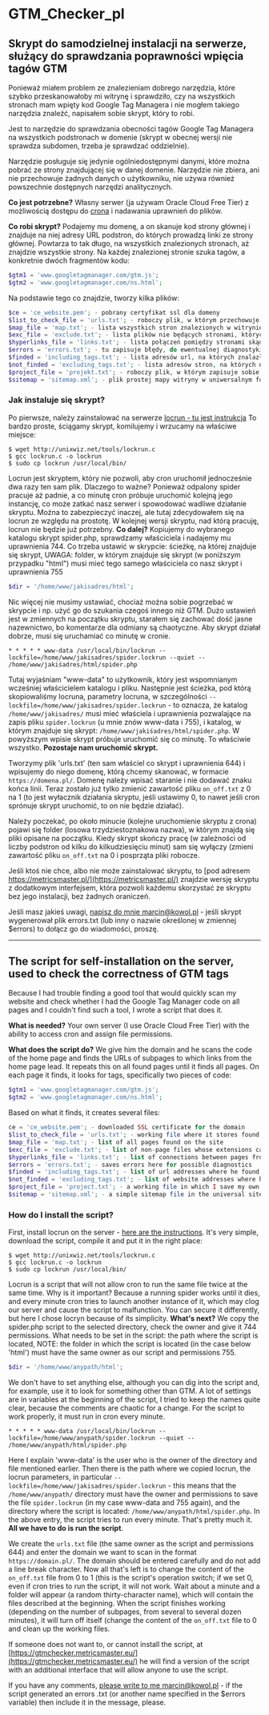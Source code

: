 # GTM_Checker_pl

## Skrypt do samodzielnej instalacji na serwerze, służący do sprawdzania poprawności wpięcia tagów GTM

Ponieważ miałem problem ze znalezieniam dobrego narzędzia, które szybko przeskanowałoby mi witrynę i sprawdziło, czy na wszystkich stronach mam wpięty kod Google Tag Managera i nie mogłem takiego narzędzia znaleźć, napisałem sobie skrypt, który to robi.

Jest to narzędzie do sprawdzania obecności tagów Google Tag Managera na wszystkich podstronach w domenie (skrypt w obecnej wersji nie sprawdza subdomen, trzeba je sprawdzać oddzielnie).

Narzędzie posługuje się jedynie ogólniedostępnymi danymi, które można pobrać ze strony znajdującej się w danej domenie. Narzędzie nie zbiera, ani nie przechowuje żadnych danych o użytkowniku, nie używa również powszechnie dostępnych narzędzi analitycznych.

**Co jest potrzebne?** Własny serwer (ja używam Oracle Cloud Free Tier) z możliwością dostępu do [crona](https://pl.wikipedia.org/wiki/Cron) i nadawania uprawnień do plików.

**Co robi skrypt?** Podajemy mu domenę, a on skanuje kod strony głównej i znajduje na niej adresy URL podstron, do których prowadzą linki ze strony głównej. Powtarza to tak długo, na wszystkich znalezionych stronach, aż znajdzie wszystkie strony. Na każdej znalezionej stronie szuka tagów, a konkretnie dwóch fragmentów kodu:
```PHP
$gtm1 = 'www.googletagmanager.com/gtm.js';
$gtm2 = 'www.googletagmanager.com/ns.html';
```
Na podstawie tego co znajdzie, tworzy kilka plików:
```PHP
$ce = 'ce_website.pem'; - pobrany certyfikat ssl dla domeny
$list_to_check_file = 'urls.txt'; - roboczy plik, w którym przechowuje znalezione, ale jeszcze nie przeskanowane strony
$map_file = 'map.txt'; - lista wszystkich stron znalezionych w witrynie
$exc_file = 'exclude.txt'; - lista plików nie będących stronami, których rozszerzenia można sobie definiować w skrypcie
$hyperlinks_file = 'links.txt'; - lista połączeń pomiędzy stronami skąd => dokąd prowadzi link
$errors = 'errors.txt'; - tu zapisuje błędy, do ewentualnej diagnostyki
$finded = 'including_tags.txt'; - lista adresów url, na których znalazł oba tagi podane wyżej
$not_finded = 'excluding_tags.txt'; - lista adresów stron, na których nie znalazł co najmniej jednego z tagów podanych wyżej
$project_file = 'projekt.txt'; - roboczy plik, w którym zapisuje sobie własną nazwę projektu na czas pracy nad projektem
$sitemap = 'sitemap.xml'; - plik prostej mapy witryny w uniwersalnym formacie sitemap.xml
```

### Jak instaluje się skrypt?
Po pierwsze, należy zainstalować na serwerze [locrun - tu jest instrukcja](http://unixwiz.net/tools/lockrun.html)
To bardzo proste, ściągamy skrypt, komilujemy i wrzucamy na właściwe miejsce:
```console
$ wget http://unixwiz.net/tools/lockrun.c
$ gcc lockrun.c -o lockrun
$ sudo cp lockrun /usr/local/bin/
```
Locrun jest skryptem, który nie pozwoli, aby cron uruchomił jednocześnie dwa razy ten sam plik. Dlaczego to ważne? Ponieważ odpalony spider pracuje aż padnie, a co minutę cron próbuje uruchomić kolejną jego instancję, co może zatkać nasz serwer i spowodować wadliwe działanie skryptu. Można to zabezpieczyć inaczej, ale tutaj zdecydowałem się na locrun ze względu na prostotę. W kolejnej wersji skryptu, nad którą pracuję, locrun nie będzie już potrzebny.
**Co dalej?** Kopiujemy do wybranego katalogu skrypt spider.php, sprawdzamy właściciela i nadajemy mu uprawnienia 744.
Co trzeba ustawić w skrypcie: ścieżkę, na której znajduje się skrypt, UWAGA: folder, w którym znajduje się skrypt (w poniższym przypadku "html") musi mieć tego samego właściciela co nasz skrypt i uprawnienia 755
```PHP
$dir = '/home/www/jakisadres/html';
```
Nic więcej nie musimy ustawiać, chociaż można sobie pogrzebać w skrypcie i np. użyć go do szukania czegoś innego niż GTM. Dużo ustawień jest w zmiennych na początku skryptu, starałem się zachować dość jasne nazewnictwo, bo komentarze dla odmiany są chaotyczne.
Aby skrypt działał dobrze, musi się uruchamiać co minutę w cronie.
```console
* * * * * www-data /usr/local/bin/lockrun --lockfile=/home/www/jakisadres/spider.lockrun --quiet -- /home/www/jakiśadres/html/spider.php
```
Tutaj wyjaśniam "www-data" to użytkownik, który jest wspomnianym wcześniej właścicielem katalogu i pliku. Następnie jest ścieżka, pod którą skopiowaliśmy locruna, parametry locruna, w szczególności `--lockfile=/home/www/jakisadres/spider.lockrun` - to oznacza, że katalog `/home/www/jakisadres/` musi mieć właściela i uprawnienia pozwalające na zapis pliku `spider.lockrun` (u mnie znów www-data i 755), i katalog, w którym znajduje się skrypt: `/home/www/jakiśadres/html/spider.php`. W powyższym wpisie skrypt próbuje uruchomić się co minutę.
To właściwie wszystko. **Pozostaje nam uruchomić skrypt.**

Tworzymy plik 'urls.txt' (ten sam właściel co skrypt i uprawnienia 644) i wpisujemy do niego domenę, którą chcemy skanować, w formacie `https://domena.pl/`. Domenę należy wpisać staranie i nie dodawać znaku końca linii.
Teraz zostało już tylko zmienić zawartość pliku `on_off.txt` z 0 na 1 (to jest wyłacznik działania skryptu, jeśli ustawimy 0, to nawet jeśli cron sprónuje skrypt uruchomić, to on nie będzie działać).

Należy poczekać, po około minucie (kolejne uruchomienie skryptu z crona) pojawi się folder (losowa trzydziestoznakowa nazwa), w którym znajdą się pliki opisane na początku. Kiedy skrypt skończy pracę (w zależności od liczby podstron od kilku do kilkudziesięciu minut) sam się wyłączy (zmieni zawartość pliku `on_off.txt` na 0 i posprząta pliki robocze.

Jeśli ktoś nie chce, albo nie może zainstalować skryptu, to [pod adresem https://metricsmaster.pl/](https://metricsmaster.pl/) znajdzie wersję skryptu z dodatkowym interfejsem, która pozwoli każdemu skorzystać ze skryptu bez jego instalacji, bez żadnych oraniczeń.

Jeśli masz jakieś uwagi, [napisz do mnie marcin@kowol.pl](mailto:marcin@kowol.pl) - jeśli skrypt wygenerował plik errors.txt (lub inny o nazwie określonej w zmiennej $errors) to dołącz go do wiadomości, proszę.

---

## The script for self-installation on the server, used to check the correctness of GTM tags

Because I had trouble finding a good tool that would quickly scan my website and check whether I had the Google Tag Manager code on all pages and I couldn't find such a tool, I wrote a script that does it.

**What is needed?** Your own server (I use Oracle Cloud Free Tier) with the ability to access cron and assign file permissions.

**What does the script do?** We give him the domain and he scans the code of the home page and finds the URLs of subpages to which links from the home page lead. It repeats this on all found pages until it finds all pages. On each page it finds, it looks for tags, specifically two pieces of code:
```PHP
$gtm1 = 'www.googletagmanager.com/gtm.js';
$gtm2 = 'www.googletagmanager.com/ns.html';
```
Based on what it finds, it creates several files:
```PHP
ce = 'ce_website.pem'; - downloaded SSL certificate for the domain
$list_to_check_file = 'urls.txt'; - working file where it stores found but not yet scanned pages
$map_file = 'map.txt'; - list of all pages found on the site
$exc_file = 'exclude.txt'; - list of non-page files whose extensions can be defined in the script
$hyperlinks_file = 'links.txt'; - list of connections between pages from where = where the link leads
$errors = 'errors.txt'; - saves errors here for possible diagnostics
$finded = 'including_tags.txt'; - list of url addresses where he found both tags given above
$not_finded = 'excluding_tags.txt'; - list of website addresses where he did not find at least one of the tags given above
$project_file = 'project.txt'; - a working file in which I save my own project name while working on the project
$sitemap = 'sitemap.xml'; - a simple sitemap file in the universal sitemap.xml format
```
### How do I install the script?

First, install locrun on the server - [here are the instructions](http://unixwiz.net/tools/lockrun.html). It's very simple, download the script, compile it and put it in the right place:
```console
$ wget http://unixwiz.net/tools/lockrun.c
$ gcc lockrun.c -o lockrun
$ sudo cp lockrun /usr/local/bin/
```
Locrun is a script that will not allow cron to run the same file twice at the same time. Why is it important? Because a running spider works until it dies, and every minute cron tries to launch another instance of it, which may clog our server and cause the script to malfunction. You can secure it differently, but here I chose locryn because of its simplicity.
**What's next?** We copy the spider.php script to the selected directory, check the owner and give it 744 permissions. What needs to be set in the script: the path where the script is located, NOTE: the folder in which the script is located (in the case below 'html') must have the same owner as our script and permissions 755.
```PHP
$dir = '/home/www/anypath/html';
```
We don't have to set anything else, although you can dig into the script and, for example, use it to look for something other than GTM. A lot of settings are in variables at the beginning of the script, I tried to keep the names quite clear, because the comments are chaotic for a change. For the script to work properly, it must run in cron every minute.
```console
* * * * * www-data /usr/local/bin/lockrun --lockfile=/home/www/anypath/spider.lockrun --quiet -- /home/www/anypath/html/spider.php
```
Here I explain 'www-data' is the user who is the owner of the directory and file mentioned earlier. Then there is the path where we copied locrun, the locrun parameters, in particular `--lockfile=/home/www/jakisadres/spider.lockrun` - this means that the `/home/www/anypath/` directory must have the owner and permissions to save the file `spider.lockrun` (in my case www-data and 755 again), and the directory where the script is located: `/home/www/anypath/html/spider.php`. In the above entry, the script tries to run every minute. That's pretty much it. **All we have to do is run the script**.

We create the `urls.txt` file (the same owner as the script and permissions 644) and enter the domain we want to scan in the format `https://domain.pl/`. The domain should be entered carefully and do not add a line break character. Now all that's left is to change the content of the `on_off.txt` file from 0 to 1 (this is the script's operation switch; if we set 0, even if cron tries to run the script, it will not work.
Wait about a minute and a folder will appear (a random thirty-character name), which will contain the files described at the beginning. When the script finishes working (depending on the number of subpages, from several to several dozen minutes), it will turn off itself (change the content of the `on_off.txt` file to 0 and clean up the working files.

If someone does not want to, or cannot install the script, at [https://gtmchecker.metricsmaster.eu/](https://gtmchecker.metricsmaster.eu/) he will find a version of the script with an additional interface that will allow anyone to use the script.

If you have any comments, [please write to me marcin@kowol.pl](mailto:marcin@kowol.pl) - if the script generated an errors .txt (or another name specified in the $errors variable) then include it in the message, please.
